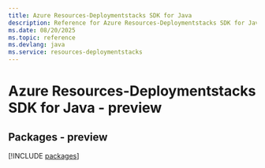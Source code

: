 ```yaml
---
title: Azure Resources-Deploymentstacks SDK for Java
description: Reference for Azure Resources-Deploymentstacks SDK for Java
ms.date: 08/20/2025
ms.topic: reference
ms.devlang: java
ms.service: resources-deploymentstacks
---
```

# Azure Resources-Deploymentstacks SDK for Java - preview
## Packages - preview
[!INCLUDE [packages](resources-deploymentstacks-index.md)]
